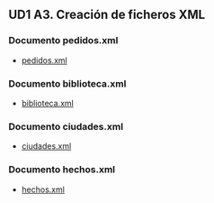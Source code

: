 ## UD1 A3. Creación de ficheros XML

### Documento pedidos.xml
- [pedidos.xml](pedidos.xml)

### Documento biblioteca.xml
- [biblioteca.xml](biblioteca.xml)

### Documento ciudades.xml
- [ciudades.xml](ciudades.xml)

### Documento hechos.xml
- [hechos.xml](hechos.xml)
